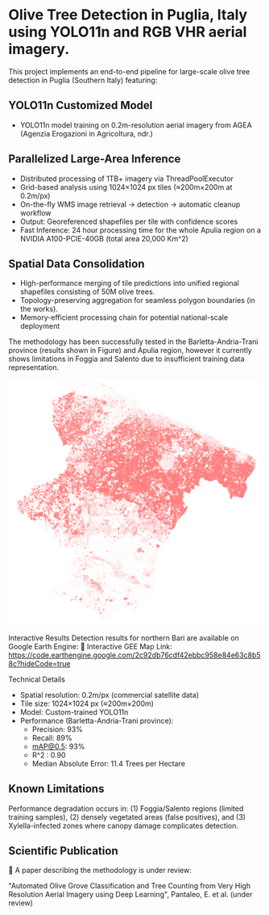 # Olive Tree Detection in Puglia, Italy using YOLO11n and RGB VHR aerial imagery.

This project implements an end-to-end pipeline for large-scale olive tree detection in Puglia (Southern Italy) featuring:
 ## YOLO11n Customized Model
 - YOLO11n model training on 0.2m-resolution aerial imagery from AGEA (Agenzia Erogazioni in Agricoltura, ndr.)
## Parallelized Large-Area Inference
 - Distributed processing of 1TB+ imagery via ThreadPoolExecutor
 - Grid-based analysis using 1024×1024 px tiles (≈200m×200m at 0.2m/px)
 - On-the-fly WMS image retrieval → detection → automatic cleanup workflow
 - Output: Georeferenced shapefiles per tile with confidence scores
 - Fast Inference: 24 hour processing time for the whole Apulia region on a NVIDIA A100-PCIE-40GB (total area 20,000 Km^2)
## Spatial Data Consolidation
 - High-performance merging of tile predictions into unified regional shapefiles consisting of 50M olive trees.
 - Topology-preserving aggregation for seamless polygon boundaries (in the works).
 - Memory-efficient processing chain for potential national-scale deployment

The methodology has been successfully tested in the Barletta-Andria-Trani province (results shown in Figure) and Apulia region, however it currently shows limitations in Foggia and Salento due to insufficient training data representation.

![Esempio di rilevamento ulivi](assets/YOLO_BAT.png) <!-- Aggiungi una foto esemplificativa se disponibile -->

Interactive Results
Detection results for northern Bari are available on Google Earth Engine:
🔗 Interactive GEE Map Link:
https://code.earthengine.google.com/2c92db76cdf42ebbc958e84e63c8b58c?hideCode=true

Technical Details
- Spatial resolution: 0.2m/px (commercial satellite data)
- Tile size: 1024×1024 px (≈200m×200m)
- Model: Custom-trained YOLO11n
- Performance (Barletta-Andria-Trani province):
    - Precision: 93%
    - Recall: 89%
    - mAP@0.5: 93%
    - R^2 : 0.90
    - Median Absolute Error: 11.4 Trees per Hectare

## Known Limitations
Performance degradation occurs in: (1) Foggia/Salento regions (limited training samples), (2) densely vegetated areas (false positives), and (3) Xylella-infected zones where canopy damage complicates detection. 

## Scientific Publication
📄 A paper describing the methodology is under review:

"Automated Olive Grove Classification and Tree Counting from Very High Resolution Aerial Imagery using Deep Learning", Pantaleo, E. et al. (under review)
